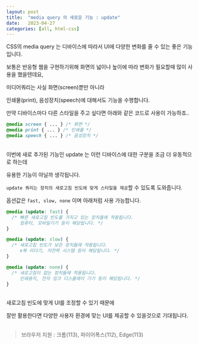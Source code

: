 ```yaml
---
layout: post
title:  "media query 의 새로운 기능 : update"
date:   2023-04-27
categories: [all, html-css]
---
```


CSS의 media query 는 디바이스에 따라서 UI에 다양한 변화를 줄 수 있는 좋은 기능입니다.

보통은 반응형 웹을 구현하기위해 화면의 넓이나 높이에 따라 변화가 필요할때 많이 사용을 했을텐데요,

미디어쿼리는 사실 화면(screen)뿐만 아니라

인쇄물(print), 음성장치(speech)에 대해서도 기능을 수행합니다.

만약 디바이스마다 다른 스타일을 주고 싶다면 아래와 같은 코드로 사용이 가능하죠..

```css
@media screen { ... } /* 화면 */
@media print { ... } /* 인쇄물 */
@media speech { ... } /* 음성장치 */
```
<br>
이번에 새로 추가된 기능인 update 는 이런 디바이스에 대한 구분을 조금 더 유동적으로 하는데

유용한 기능이 아닐까 생각됩니다.

`update 쿼리는 장치의 새로고침 빈도에 맞게 스타일을 제공`할 수 있도록 도와줍니다.

옵션값은 `fast, slow, none` 이며 아래처럼 사용 가능합니다.

```css
@media (update: fast) {
  /* 빠른 새로고침 빈도를 가지고 있는 장치들에 적용됩니다.
     컴퓨터, 모바일기기 등이 해당됩니다. */
}

@media (update: slow) {
  /* 새로고침 빈도가 낮은 장치들에 적용됩니다.
     e북 리더기, 저전력 시스템 등이 해당됩니다. */
}

@media (update: none) {
  /* 새로고침이 없는 장치들에 적용됩니다.
     인쇄용지, 전자 잉크 디스플레이 기기 등이 해당됩니다. */
}
```
<br>
새로고침 빈도에 맞게 UI를 조정할 수 있기 때문에

잘만 활용한다면 다양한 사용자 환경에 맞는 UI를 제공할 수 있을것으로 기대됩니다.
<br><br>
> 브라우저 지원 : 크롬(113), 파이어폭스(112), Edge(113)
<br>